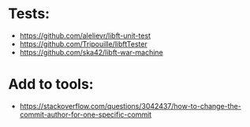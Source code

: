 # Tests:
- https://github.com/alelievr/libft-unit-test
- https://github.com/Tripouille/libftTester
- https://github.com/ska42/libft-war-machine


# Add to tools:
- https://stackoverflow.com/questions/3042437/how-to-change-the-commit-author-for-one-specific-commit